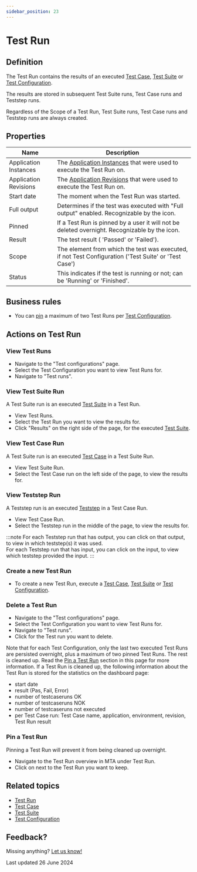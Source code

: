 ```yaml
---
sidebar_position: 23
---
```



# Test Run 

## Definition

The Test Run contains the results of an executed [Test Case](test-case), [Test Suite](test-suite) or [Test Configuration](test-configuration).

The results are stored in subsequent Test Suite runs, Test Case runs and Teststep runs.

Regardless of the Scope of a Test Run, Test Suite runs, Test Case runs and Teststep runs are always created.

## Properties
| Name                  | Description                                                                                                                                                     |
| --------------------- | --------------------------------------------------------------------------------------------------------------------------------------------------------------- |
| Application Instances | The [Application Instances](application-instance) that were used to execute the Test Run on.                                                                    |
| Application Revisions | The [Application Revisions](application-revision) that were used to execute the Test Run on.                                                                    |
| Start date            | The moment when the Test Run was started.                                                                                                                       |
| Full output           | Determines if the test was executed with "Full output" enabled. Recognizable by the <i class="fal fa-memo-circle-info"></i> icon.                               |
| Pinned                | If a Test Run is pinned by a user it will not be deleted overnight. Recognizable by the <i class="fas fa-thumbtack"></i> icon.                                  |
| Result                | The test result (<font color="#5ec065"> <i class="fas fa-check"></i> </font> 'Passed' or <font color="#d30d2e"> <i class="fas fa-times"></i> </font> 'Failed'). |
| Scope                 | The element from which the test was executed, if not Test Configuration ('Test Suite' or 'Test Case')                                                           |
| Status                | This indicates if the test is running or not; can be 'Running' or 'Finished'.                                                                                   |
  
## Business rules
- You can [pin](#pin-a-test-run) a maximum of two Test Runs per [Test Configuration](test-configuration).

## Actions on Test Run

### View Test Runs
- Navigate to the "Test configurations" page.
- Select the Test Configuration you want to view Test Runs for.
- Navigate to "Test runs".

### View Test Suite Run

A Test Suite run is an executed [Test Suite](test-suite) in a Test Run.

- View Test Runs.
- Select the Test Run you want to view the results for.
- Click "Results" on the right side of the page, for the executed [Test Suite](test-suite).

### View Test Case Run

A Test Suite run is an executed [Test Case](test-case) in a Test Suite Run.

- View Test Suite Run.
- Select the Test Case run on the left side of the page, to view the results for.

### View Teststep Run

A Teststep run is an executed [Teststep](Teststep/) in a Test Case Run.

- View Test Case Run.
- Select the Teststep run in the middle of the page, to view the results for.

:::note 
For each Teststep run that has output, you can click on that output, to view in which teststep(s) it was used. <br/>
For each Teststep run that has input, you can click on the input, to view which teststep provided the input.
:::

### Create a new Test Run
- To create a new Test Run, execute a [Test Case](test-case), [Test Suite](test-suite) or [Test Configuration](test-configuration).

### Delete a Test Run
- Navigate to the "Test configurations" page.
- Select the Test Configuration you want to view Test Runs for.
- Navigate to "Test runs".
- Click <i class="fal fa-trash-can"></i> for the Test run you want to delete.


Note that for each Test Configuration, only the last two executed Test Runs are persisted overnight, plus a maximum of two pinned Test Runs. The rest is cleaned up. Read the [Pin a Test Run](#pin-a-test-run) section in this page for more information.
If a Test Run is cleaned up, the following information about the Test Run is stored for the statistics on the dashboard page:
- start date
- result (Pas, Fail, Error)
- number of testcaseruns OK
- number of testcaseruns NOK
- number of testcaseruns not executed
- per Test Case run: Test Case name, application, environment, revision, Test Run result

### Pin a Test Run
Pinning a Test Run will prevent it from being cleaned up overnight.
- Navigate to the Test Run overview in MTA under Test Run.
- Click on <i class="fas fa-thumbtack"></i> next to the Test Run you want to keep.

## Related topics
- [Test Run](test-run)
- [Test Case](test-case)
- [Test Suite](test-suite)
- [Test Configuration](test-configuration)

## Feedback?
Missing anything? [Let us know!](mailto:support@menditect.com)

Last updated 26 June 2024